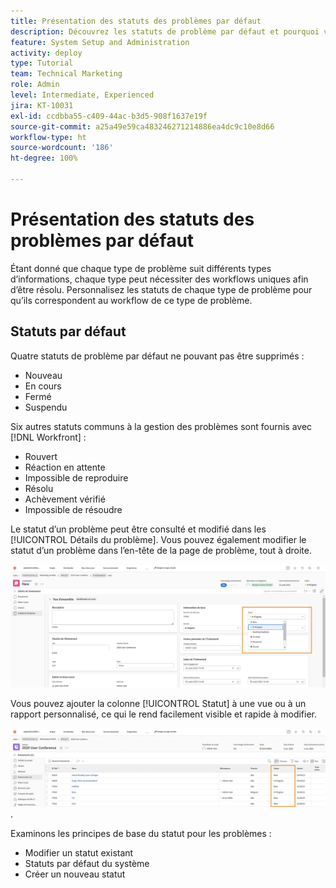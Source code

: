 ```yaml
---
title: Présentation des statuts des problèmes par défaut
description: Découvrez les statuts de problème par défaut et pourquoi vous souhaitez peut-être les personnaliser pour qu’ils correspondent au workflow de votre entreprise.
feature: System Setup and Administration
activity: deploy
type: Tutorial
team: Technical Marketing
role: Admin
level: Intermediate, Experienced
jira: KT-10031
exl-id: ccdbba55-c409-44ac-b3d5-908f1637e19f
source-git-commit: a25a49e59ca483246271214886ea4dc9c10e8d66
workflow-type: ht
source-wordcount: '186'
ht-degree: 100%

---
```


# Présentation des statuts des problèmes par défaut

Étant donné que chaque type de problème suit différents types d’informations, chaque type peut nécessiter des workflows uniques afin d’être résolu. Personnalisez les statuts de chaque type de problème pour qu’ils correspondent au workflow de ce type de problème.

<!---
add URL in paragraph below
--->

## Statuts par défaut

Quatre statuts de problème par défaut ne pouvant pas être supprimés :

* Nouveau
* En cours
* Fermé
* Suspendu

Six autres statuts communs à la gestion des problèmes sont fournis avec [!DNL Workfront] :

* Rouvert
* Réaction en attente
* Impossible de reproduire
* Résolu
* Achèvement vérifié
* Impossible de résoudre

<!---
need URL in paragraph below
--->


Le statut d’un problème peut être consulté et modifié dans les [!UICONTROL Détails du problème]. Vous pouvez également modifier le statut d’un problème dans l’en-tête de la page de problème, tout à droite.

![[!UICONTROL Option Statut] dans l’en-tête de page et page [!UICONTROL Détails du problème].](assets/admin-fund-issue-details-status.png)

Vous pouvez ajouter la colonne [!UICONTROL Statut] à une vue ou à un rapport personnalisé, ce qui le rend facilement visible et rapide à modifier.

![[!UICONTROL Colonne Statut] dans une [!UICONTROL Vue]](assets/admin-fund-issue-status-view.png).

<!---
link the bullets below to the articles
--->

Examinons les principes de base du statut pour les problèmes :

* Modifier un statut existant
* Statuts par défaut du système
* Créer un nouveau statut

